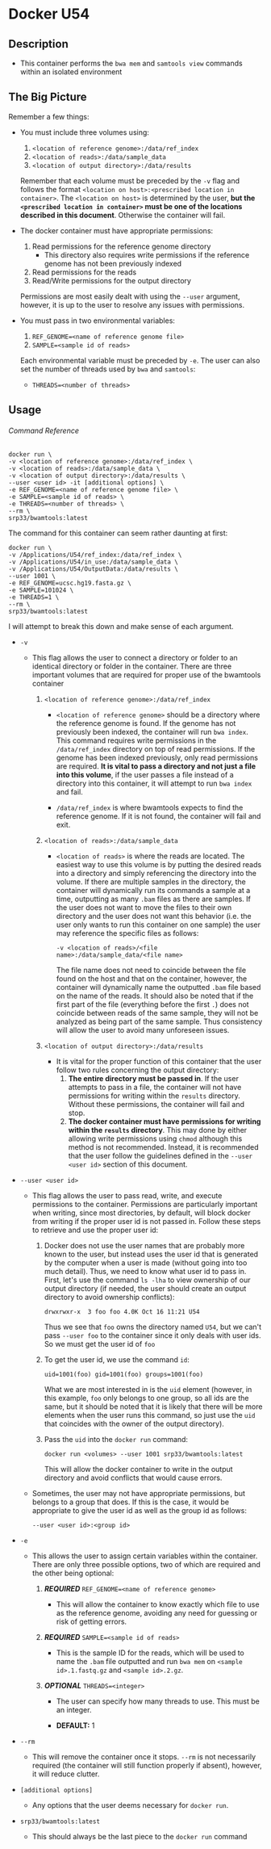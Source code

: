 # Docker U54

## Description

* This container performs the `bwa mem` and `samtools view` commands within an isolated environment

## The Big Picture

Remember a few things:

  * You must include three volumes using:
    1. `<location of reference genome>:/data/ref_index`
    2. `<location of reads>:/data/sample_data`
    3. `<location of output directory>:/data/results`
    
    Remember that each volume must be preceded by the `-v` flag and follows the format
    `<location on host>:<prescribed location in container>`. The `<location on host>` is
    determined by the user, __but the `<prescribed location in container>` must be one of the
    locations described in this document__. Otherwise the container will fail.
    
  * The docker container must have appropriate permissions:
    1. Read permissions for the reference genome directory
       * This directory also requires write permissions if the reference genome has not been
       previously indexed
    2. Read permissions for the reads
    3. Read/Write permissions for the output directory
    
    Permissions are most easily dealt with using the `--user` argument, however, it is up to 
    the user to resolve any issues with permissions.
    
  * You must pass in two environmental variables:
    1. `REF_GENOME=<name of reference genome file>`
    2. `SAMPLE=<sample id of reads>`
    
    Each environmental variable must be preceded by `-e`. The user can also set the number of 
    threads used by `bwa` and `samtools`:
       
    * `THREADS=<number of threads>`
  
## Usage

###### Command Reference

```
docker run \
-v <location of reference genome>:/data/ref_index \
-v <location of reads>:/data/sample_data \
-v <location of output directory>:/data/results \
--user <user id> -it [additional options] \
-e REF_GENOME=<name of reference genome file> \
-e SAMPLE=<sample id of reads> \
-e THREADS=<number of threads> \
--rm \
srp33/bwamtools:latest
```

The command for this container can seem rather daunting at first:

```
docker run \
-v /Applications/U54/ref_index:/data/ref_index \ 
-v /Applications/U54/in_use:/data/sample_data \
-v /Applications/U54/OutputData:/data/results \
--user 1001 \
-e REF_GENOME=ucsc.hg19.fasta.gz \
-e SAMPLE=101024 \
-e THREADS=1 \
--rm \
srp33/bwamtools:latest
```

I will attempt to break this down and make sense of each argument.

* `-v`
  * This flag allows the user to connect a directory or folder to an identical directory or folder
  in the container. There are three important volumes that are required for proper use of the
  bwamtools container
  
    1. `<location of reference genome>:/data/ref_index`
    
       * `<location of reference genome>` should be a directory where the reference genome is
       found. If the genome has not previously been indexed, the container will run `bwa index`.
       This command requires write permissions in the `/data/ref_index` directory on top of read
       permissions. If the genome has been indexed previously, only read permissions are required.
       __It is vital to pass a directory and not just a file into this volume__, if the user
       passes a file instead of a directory into this container, it will attempt to run 
       `bwa index` and fail.
       
       * `/data/ref_index` is where bwamtools expects to find the reference genome. If it is not
       found, the container will fail and exit.
      
    2. `<location of reads>:/data/sample_data`
    
       * `<location of reads>` is where the reads are located. The easiest way to use this volume
       is by putting the desired reads into a directory and simply referencing the directory
       into the volume. If there are multiple samples in the directory, the container will
       dynamically run its commands a sample at a time, outputting as many `.bam` files as there
       are samples. If the user does not want to move the files to their own directory and the user
       does not want this behavior (i.e. the user only wants to run this container on one sample)
       the user may reference the specific files as follows:
       
         `-v <location of reads>/<file name>:/data/sample_data/<file name>`
       
         The file name does not need to coincide between the file found on the host and that on
         the container, however, the container will dynamically name the outputted `.bam` file 
         based on the name of the reads. It should also be noted that if the first part of the file
         (everything before the first `.`) does not coincide between reads of the same sample, they
         will not be analyzed as being part of the same sample. Thus consistency will allow the user
         to avoid many unforeseen issues.
       
    3. `<location of output directory>:/data/results`
      
       * It is vital for the proper function of this container that the user follow two rules
       concerning the output directory:
         1. __The entire directory must be passed in__. If the user attempts to pass in a file,
         the container will not have permissions for writing within the `results` directory.
         Without these permissions, the container will fail and stop.
         2. __The docker container must have permissions for writing within the `results` directory__.
         This may done by either allowing write permissions using `chmod` although this method is not
         recommended. Instead, it is recommended that the user follow the guidelines defined in the
         `--user <user id>` section of this document.

* `--user <user id>`

  * This flag allows the user to pass read, write, and execute permissions to the container.
  Permissions are particularly important when writing, since most directories, by default,
  will block docker from writing if the proper user id is not passed in. Follow these steps
  to retrieve and use the proper user id:
  
    1. Docker does not use the user names that are probably more known to the user, but instead
    uses the user id that is generated by the computer when a user is made (without going into
    too much detail). Thus, we need to know what user id to pass in. First, let's use the 
    command `ls -lha` to view ownership of our output directory (if needed, the user 
    should create an output directory to avoid ownership conflicts):
    
        ```
        drwxrwxr-x  3 foo foo 4.0K Oct 16 11:21 U54
        ```
        
        Thus we see that `foo` owns the directory named `U54`, but we can't pass `--user foo`
        to the container since it only deals with user ids. So we must get the user id of 
        `foo`
        
    2. To get the user id, we use the command `id`:
    
        ```
        uid=1001(foo) gid=1001(foo) groups=1001(foo)
        ```
        
        What we are most interested in is the `uid` element (however, in this example, `foo`
        only belongs to one group, so all ids are the same, but it should be noted
        that it is likely that there will be more elements when the user runs this command,
        so just use the `uid` that coincides with the owner of the output directory).
        
    3. Pass the `uid` into the `docker run` command:
    
        ```
        docker run <volumes> --user 1001 srp33/bwamtools:latest
        ```
        
        This will allow the docker container to write in the output directory and avoid
        conflicts that would cause errors.
        
  * Sometimes, the user may not have appropriate permissions, but belongs to a group that does.
  If this is the case, it would be appropriate to give the user id as well as the group id as
  follows:
  
    `--user <user id>:<group id>`
        
* `-e`

  * This allows the user to assign certain variables within the container. There are only three 
  possible options, two of which are required and the other being optional:
  
    1. __*REQUIRED*__ `REF_GENOME=<name of reference genome>`
    
       * This will allow the container to know exactly which file to use as the reference genome,
       avoiding any need for guessing or risk of getting errors.
       
    2. __*REQUIRED*__ `SAMPLE=<sample id of reads>`
    
       * This is the sample ID for the reads, which will be used to name the `.bam` file outputted
       and run `bwa mem` on `<sample id>.1.fastq.gz` and `<sample id>.2.gz`.
       
    3. __*OPTIONAL*__ `THREADS=<integer>`
    
       * The user can specify how many threads to use. This must be an integer.
       
       * __DEFAULT:__ 1
       
* `--rm`

  * This will remove the container once it stops. `--rm` is not necessarily required (the container
  will still function properly if absent), however, it will reduce clutter.
  
* `[additional options]`

  * Any options that the user deems necessary for `docker run`.
  
* `srp33/bwamtools:latest`

  * This should always be the last piece to the `docker run` command
  
    
